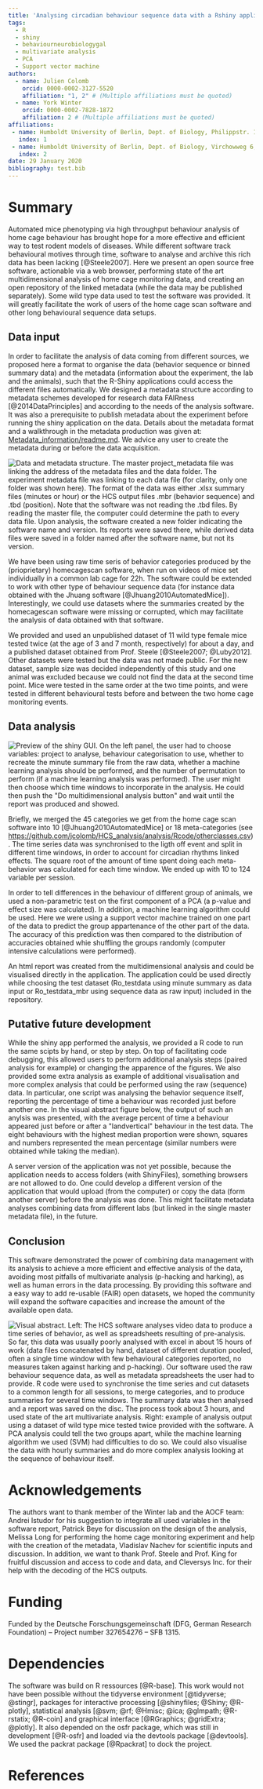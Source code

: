 ```yaml
---
title: 'Analysing circadian behaviour sequence data with a Rshiny application'
tags:
  - R
  - shiny
  - behaviourneurobiologygal
  - multivariate analysis
  - PCA
  - Support vector machine
authors:
  - name: Julien Colomb
    orcid: 0000-0002-3127-5520
    affiliation: "1, 2" # (Multiple affiliations must be quoted)
  - name: York Winter
    orcid: 0000-0002-7828-1872
    affiliation: 2 # (Multiple affiliations must be quoted)
affiliations:
 - name: Humboldt University of Berlin, Dept. of Biology, Philippstr. 13, 10099 Berlin, Germany
   index: 1
 - name: Humboldt University of Berlin, Dept. of Biology, Virchowweg 6, Berlin, 10117 Germany
   index: 2
date: 29 January 2020
bibliography: test.bib
---
```


# Summary

Automated mice phenotyping via high throughput behaviour analysis of home cage behaviour has brought hope for a more effective and efficient way to test rodent models of diseases. While different software track behavioural motives through time, software to analyse and archive this rich data has been lacking [@Steele2007].
Here we present an open source free software, actionable via a web browser, performing state of the art multidimensional analysis of home cage monitoring data, and creating an open repository of the linked metadata (while the data may be published separately). Some wild type data used to test the software was provided. It will greatly facilitate the work of users of the home cage scan software and other long behavioural sequence data setups.  

## Data input



In order to facilitate the analysis of data coming from different sources, we proposed here a format to organise the data (behavior sequence or binned summary data) and the metadata (information about the experiment, the lab and the animals), such that the R-Shiny applications could access the different files automatically. We designed a metadata structure according to metadata schemes developed for research data FAIRness [@2014DataPrinciples] and according to the needs of the analysis software. It was also a prerequisite to publish metadata about the experiment before running the shiny application on the data. Details about the metadata format and a walkthrough in the metadata production was given at: [Metadata_information/readme.md](https://github.com/jcolomb/HCS_analysis/Metadata_information/readme.md). We advice any user to create the metadata during or before the data acquisition.

![Data and metadata structure. The master project_metadata file was linking the address of the metadata files and the data folder. The experiment metadata file was linking to each data file (for clarity, only one folder was shown here). The format of the data was either .xlsx summary files (minutes or hour) or the HCS output files .mbr (behavior sequence) and .tbd (position). Note that the software was not reading the .tbd files. By reading the master file, the computer could determine the path to every data file. Upon analysis, the software created a new folder indicating the software name and version. Its reports were saved there, while derived data files were saved in a folder named after the software name, but not its version.](paperfigure/tree-1.png)

We have been using raw time seris of behavior categories produced by the (prioprietary) homecagescan software, when run on videos of mice set individually in a common lab cage for 22h. The software could be extended to work with other type of behaviour sequence data (for instance data obtained with the Jhuang software [@Jhuang2010AutomatedMice]). Interestingly, we could use datasets where the summaries created by the homecagescan software were missing or corrupted, which may facilitate the analysis of data obtained with that software.
 
We provided and used an unpublished dataset of 11 wild type female mice tested twice (at the age of 3 and 7 month, respectively) for about a day, and a published dataset obtained from Prof. Steele [@Steele2007; @Luby2012]. Other datasets were tested but the data was not made public. For the new dataset, sample size was decided independently of this study and one animal was excluded because we could not find the data at the second time point. Mice were tested in the same order at the two time points, and were tested in different behavioural tests before and between the two home cage monitoring events.

## Data analysis

![Preview of the shiny GUI. On the left panel, the user had to choose variables: project to analyse, behaviour categorisation to use, whether to recreate the minute summary file from the raw data, whether a machine learning analysis should be performed, and the number of permutation to perform (if a machine learning analysis was performed). The user might then choose which time windows to incorporate in the analysis. He could then push the "Do multidimensional analysis button" and wait until the report was produced and showed.](paperfigure/shinyview.png)

Briefly, we merged the 45 categories we get from the home cage scan software into 10 [@Jhuang2010AutomatedMice] or 18 meta-categories (see https://github.com/jcolomb/HCS_analysis/analysis/Rcode/otherclasses.csv). The time series data was synchronised to the ligth off event and split in different time windows, in order to account for circadian rhythms linked effects. The square root of the amount of time spent doing each meta-behavior was calculated for each time window. We ended up with 10 to 124 variable per session.

In order to tell differences in the behaviour of different group of animals, we used a non-parametric test on the first component of a PCA (a p-value and effect size was calculated). In addition, a machine learning algorithm could be used. Here we were using a support vector machine trained on one part of the data to predict the group appartenance of the other part of the data. The accuracy of this prediction was then compared to the distribution of accuracies obtained whie shuffling the groups randomly (computer intensive calculations were performed). 



An html report was created from the multidimensional analysis and could be visualised directly in the application. The application could be used directly while choosing the test dataset (Ro_testdata using minute summary as data input or Ro_testdata_mbr using sequence data as raw input) included in the repository.

## Putative future development

While the shiny app performed the analysis, we provided a R code to run the same scipts by hand, or step by step. On top of facilitating code debugging, this allowed users to perform  additional analysis steps (paired analysis for example) or changing the apparence of the figures. We also provided some extra analysis as example of additional visualisation and more complex analysis that could be performed using the raw (sequence) data. In particular, one script was analysing the behavior sequence itself, reporting the percentage of time a behaviour was recorded just before another one. In the visual abstract figure below, the output of such an anylsis was presented, with the average percent of time a behaviour appeared just before or after a "landvertical" behaviour in the test data. The eight behaviours with the highest median proportion were shown, squares and numbers represented the mean percentage (similar numbers were obtained while taking the median).

A server version of the application was not yet possible, because the application needs to access folders (with ShinyFiles), something browsers are not allowed to do. One could develop a different version of the application that would upload (from the computer) or copy the data (form another server) before the analysis was done. This might facilitate metadata analyses combining data from different labs (but linked in the single master metadata file), in the future.


## Conclusion

This software demonstrated the power of combining data management with its analysis to achieve a more efficient and effective analysis of the data, avoiding most pitfalls of multivariate analysis (p-hacking and harking), as well as human errors in the data processing. By providing this software and a easy way to add re-usable (FAIR) open datasets, we hoped the community will expand the software capacities and increase the amount of the available open data.


![Visual abstract. Left: The HCS software analyses video data to produce a time series of behavior, as well as spreadsheets resulting of pre-analysis. So far, this data was usually poorly analysed with excel in about 15 hours of work (data files concatenated by hand, dataset of different duration pooled, often a single time window with few behavioural categories reported, no measures taken against harking and p-hacking). Our software used the raw behaviour sequence data, as well as metadata spreadsheets the user had to provide. R code were used to synchronise the time series and cut datasets to a common length for all sessions, to merge categories, and to produce summaries for several time windows. The summary data was then analysed and a report was saved on the disc. The process took about 3 hours, and used state of the art multivariate analysis.
Right: example of analysis output using a dataset of wild type mice tested twice provided with the software. A PCA analysis could tell the two groups apart, while the machine learning algorithm we used (SVM) had difficulties to do so. We could also visualise the data with hourly summaries and do more complex analysis looking at the sequence of behaviour itself.](paperfigure/vis_abstract.png)






# Acknowledgements

The authors want to thank member of the Winter lab and the AOCF team: Andrei Istudor for his suggestion to integrate all used variables in the software report, Patrick Beye for discussion on the design of the analysis, Melissa Long for performing the home cage monitoring experiment and help with the creation of the metadata, Vladislav Nachev for scientific inputs and discussion. In addition, we want to thank Prof. Steele and Prof. King for fruitful discussion and access to code and data, and Cleversys Inc. for their help with the decoding of the HCS outputs.

# Funding

Funded by the Deutsche Forschungsgemeinschaft (DFG, German Research Foundation) – Project number 327654276 – SFB 1315.



# Dependencies

The software was build on R ressources [@R-base]. This work would not have been possible without the  tidyverse environment [@tidyverse; @stingr], packages for interactive processing [@shinyfiles; @Shiny; @R-plotly], statistical analysis [@svm; @rf; @Hmisc; @ica; @glmpath; @R-rstatix; @R-coin] and graphical interface [@RGraphics; @gridExtra; @plotly]. It also depended on the osfr package, which was still in development [@R-osfr] and loaded via the devtools package [@devtools]. We used the packrat package [@Rpackrat]  to dock the project.

# References